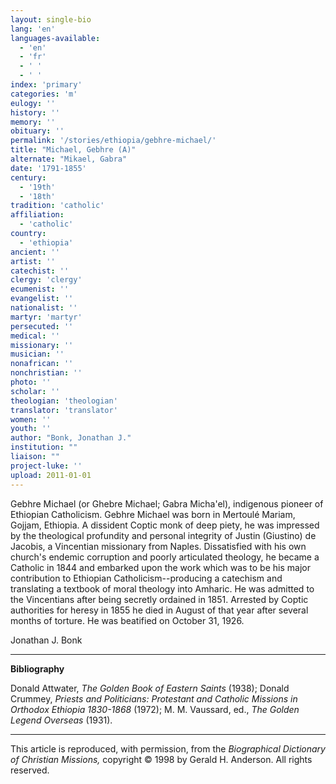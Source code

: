 ```yaml
---
layout: single-bio
lang: 'en'
languages-available:
  - 'en'
  - 'fr'
  - ' '
  - ' '
index: 'primary'
categories: 'm'
eulogy: ''
history: ''
memory: ''
obituary: ''
permalink: '/stories/ethiopia/gebhre-michael/'
title: "Michael, Gebhre (A)"
alternate: "Mikael, Gabra"
date: '1791-1855'
century:
  - '19th'
  - '18th'
tradition: 'catholic'
affiliation:
  - 'catholic'
country:
  - 'ethiopia'
ancient: ''
artist: ''
catechist: ''
clergy: 'clergy'
ecumenist: ''
evangelist: ''
nationalist: ''
martyr: 'martyr'
persecuted: ''
medical: ''
missionary: ''
musician: ''
nonafrican: ''
nonchristian: ''
photo: ''
scholar: ''
theologian: 'theologian'
translator: 'translator'
women: ''
youth: ''
author: "Bonk, Jonathan J."
institution: ""
liaison: ""
project-luke: ''
upload: 2011-01-01
---
```




Gebhre Michael (or Ghebre Michael; Gabra Micha'el), indigenous pioneer of Ethiopian Catholicism.  Gebhre Michael was born in Mertoulé Mariam, Gojjam, Ethiopia.  A dissident Coptic monk of deep piety, he was impressed by the theological profundity and personal integrity of Justin (Giustino) de Jacobis, a Vincentian missionary from Naples.  Dissatisfied with his own church's endemic corruption and poorly articulated theology, he became a Catholic in 1844 and embarked upon the work which was to be his major contribution to Ethiopian Catholicism--producing a catechism and translating a textbook of moral theology into Amharic. He was admitted to the Vincentians after being secretly ordained in 1851.  Arrested by Coptic authorities for heresy in 1855 he died in August of that year after several months of torture.  He was beatified on October 31, 1926.

Jonathan J. Bonk

---

**Bibliography**

Donald Attwater, *The Golden Book of Eastern Saints* (1938); Donald Crummey, *Priests and Politicians: Protestant and Catholic  Missions in Orthodox Ethiopia 1830-1868* (1972); M. M. Vaussard, ed., *The Golden Legend Overseas* (1931).

---

This article is reproduced, with permission, from the *Biographical Dictionary of Christian Missions,* copyright &copy; 1998 by Gerald H. Anderson.  All rights reserved.
